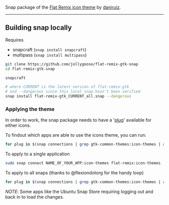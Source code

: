 Snap package of the [Flat Remix icon theme](https://github.com/daniruiz/flat-remix) by [daniruiz](https://github.com/daniruiz).

---

## Building snap locally

Requires
* snapcraft (```snap install snapcraft```)
* multipass (```snap install multipass```)

```sh
git clone https://github.com/jollygoose/flat-remix-gtk-snap
cd flat-remix-gtk-snap

snapcraft

# where CURRENT is the latest version of flat-remix-gtk
# and --dangerous since this local snap hasn't been verified
snap install flat-remix-gtk_CURRENT_all.snap --dangerous
```

### Applying the theme

In order to work, the snap package needs to have a '[plug](https://ubuntu.com/blog/a-guide-to-snap-permissions-and-interfaces)' 
available for either icons.

To findout which apps are able to use the icons theme, you can run:

```bash
for plug in $(snap connections | grep gtk-common-themes:icon-themes | awk '{print $2}'); do echo ${plug}; done
```

To apply to a single application

```bash
sudo snap connect NAME_OF_YOUR_APP:icon-themes flat-remix:icon-themes
```

To apply to all snaps (thanks to @flexiondotorg for the handy loop)

```bash
for plug in $(snap connections | grep gtk-common-themes:icon-themes | awk '{print $2}'); do sudo snap connect ${plug} flat-remix:icon-themes; done
```

*NOTE*: Some apps like the Ubuntu Snap Store requiring logging out and back in to load the changes.